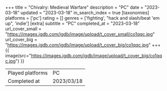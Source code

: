+++
title = "Chivalry: Medieval Warfare"
description = "PC"
date = "2023-03-18"
updated = "2023-03-18"
in_search_index = true
[taxonomies]
platforms = ['pc']
rating = []
genres = ['fighting', "hack and slash/beat 'em up", 'indie']
[extra]
subtitle = "PC"
completed_at = "2023-03-18"
url_cover_small = "https://images.igdb.com/igdb/image/upload/t_cover_small/co1qqc.jpg"
url_cover_big = "https://images.igdb.com/igdb/image/upload/t_cover_big/co1qqc.jpg"
+++
{{ image(src="https://images.igdb.com/igdb/image/upload/t_cover_big/co1qqc.jpg") }}

|              |            |
| ------------ | ---------- |
| Played platforms    | PC |
| Completed at | 2023/03/18 |

